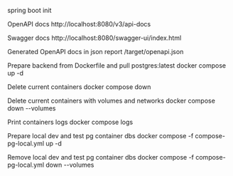 spring boot init

OpenAPI docs
http://localhost:8080/v3/api-docs

Swagger docs
http://localhost:8080/swagger-ui/index.html

Generated OpenAPI docs in json report
/target/openapi.json


Prepare backend from Dockerfile and pull postgres:latest
docker compose up -d

Delete current containers
docker compose down

Delete current containers with volumes and networks
docker compose down --volumes

Print containers logs
docker compose logs

Prepare local dev and test pg container dbs
docker compose -f compose-pg-local.yml up -d

Remove local dev and test pg container dbs
docker compose -f compose-pg-local.yml down --volumes